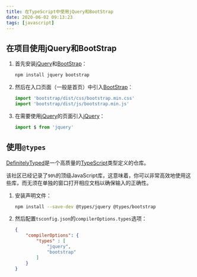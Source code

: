 ```yaml
---
title: 在TypeScript中使用jQuery和BootStrap
date: 2020-06-02 09:13:23
tags: [javascript]
---
```


## 在项目使用jQuery和BootStrap

1. 首先安装[jQuery][]和[BootStrap][]：

    ```bash
    npm install jquery bootstrap
    ```

2. 然后在入口页面（一般是首页）中引入[BootStrap][]：

    ```ts
    import 'bootstrap/dist/css/bootstrap.min.css'
    import 'bootstrap/dist/js/bootstrap.min.js'
    ```

3. 在需要使用[jQuery][]的页面引入[jQuery][]：

    ```ts
    import $ from 'jquery'
    ```

<!--more-->

## 使用`@types`

[DefinitelyTyped][]是一个高质量的[TypeScript][]类型定义的仓库。

该社区已经记录了`90%`的顶级JavaScript库，这意味着，你可以非常高效地使用这些库，而无须在单独的窗口打开相应文档以确保输入的正确性。

1. 安装声明文件：

    ```bash
    npm install --save-dev @types/jquery @types/bootstrap
    ```

2. 然后配置`tsconfig.json`的`compilerOptions.types`选项：

    ```json
    {
        "compilerOptions": {
            "types" : [
                "jquery",
                "bootstrap"
            ]
        }
    }
    ```

[TypeScript]: https://www.typescriptlang.org/
[jQuery]: https://jquery.com/
[BootStrap]: https://www.bootcss.com/
[DefinitelyTyped]: https://github.com/DefinitelyTyped/DefinitelyTyped

